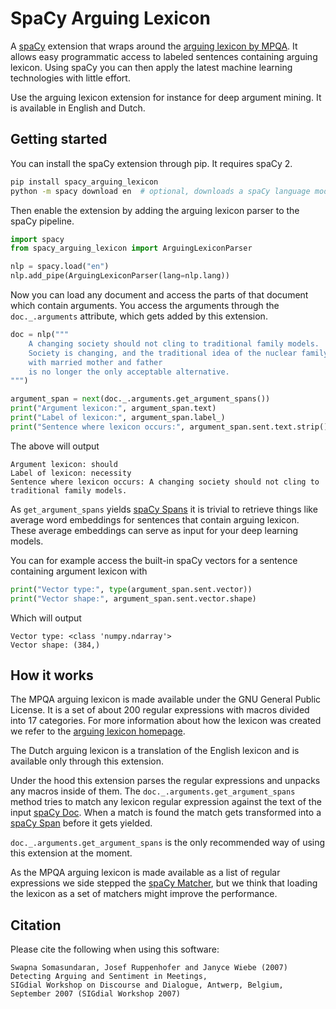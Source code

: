 # SpaCy Arguing Lexicon

A [spaCy](https://spacy.io/) extension that wraps around the [arguing lexicon by MPQA](http://mpqa.cs.pitt.edu/lexicons/arg_lexicon/). 
It allows easy programmatic access to labeled sentences containing arguing lexicon. Using spaCy you can then apply the latest machine learning technologies with little effort. 

Use the arguing lexicon extension for instance for deep argument mining. It is available in English and Dutch. 

## Getting started

You can install the spaCy extension through pip. It requires spaCy 2.

```bash
pip install spacy_arguing_lexicon
python -m spacy download en  # optional, downloads a spaCy language model if you haven't downloaded one already
```

Then enable the extension by adding the arguing lexicon parser to the spaCy pipeline.

```python
import spacy
from spacy_arguing_lexicon import ArguingLexiconParser

nlp = spacy.load("en")
nlp.add_pipe(ArguingLexiconParser(lang=nlp.lang))
```

Now you can load any document and access the parts of that document which contain arguments. 
You access the arguments through the ```doc._.arguments``` attribute, which gets added by this extension.

```python
doc = nlp("""
    A changing society should not cling to traditional family models. 
    Society is changing, and the traditional idea of the nuclear family 
    with married mother and father 
    is no longer the only acceptable alternative.
""")

argument_span = next(doc._.arguments.get_argument_spans())
print("Argument lexicon:", argument_span.text)
print("Label of lexicon:", argument_span.label_)
print("Sentence where lexicon occurs:", argument_span.sent.text.strip())
```

The above will output

```
Argument lexicon: should
Label of lexicon: necessity
Sentence where lexicon occurs: A changing society should not cling to traditional family models.
```

As ```get_argument_spans``` yields [spaCy Spans](https://spacy.io/api/span) 
it is trivial to retrieve things like average word embeddings for sentences that contain arguing lexicon.
These average embeddings can serve as input for your deep learning models.


You can for example access the built-in spaCy vectors for a sentence containing argument lexicon with

```python
print("Vector type:", type(argument_span.sent.vector))
print("Vector shape:", argument_span.sent.vector.shape)
``` 

Which will output

```
Vector type: <class 'numpy.ndarray'>
Vector shape: (384,)
```


## How it works

The MPQA arguing lexicon is made available under the GNU General Public License.
It is a set of about 200 regular expressions with macros divided into 17 categories.
For more information about how the lexicon was created we refer to the [arguing lexicon homepage](http://mpqa.cs.pitt.edu/lexicons/arg_lexicon/).

The Dutch arguing lexicon is a translation of the English lexicon and is available only through this extension.

Under the hood this extension parses the regular expressions and unpacks any macros inside of them. 
The ```doc._.arguments.get_argument_spans``` method tries to match any lexicon regular expression against the text of the input [spaCy Doc](https://spacy.io/api/doc).
When a match is found the match gets transformed into a [spaCy Span](https://spacy.io/api/span) before it gets yielded.

```doc._.arguments.get_argument_spans``` is the only recommended way of using this extension at the moment.

As the MPQA arguing lexicon is made available as a list of regular expressions we side stepped the [spaCy Matcher](https://spacy.io/api/matcher), 
but we think that loading the lexicon as a set of matchers might improve the performance.


## Citation

Please cite the following when using this software:

```
Swapna Somasundaran, Josef Ruppenhofer and Janyce Wiebe (2007) Detecting Arguing and Sentiment in Meetings, 
SIGdial Workshop on Discourse and Dialogue, Antwerp, Belgium, September 2007 (SIGdial Workshop 2007)
```
